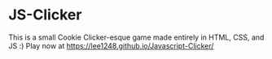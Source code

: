 # JS-Clicker
This is a small Cookie Clicker-esque game made entirely in HTML, CSS, and JS :)
Play now at https://lee1248.github.io/Javascript-Clicker/
